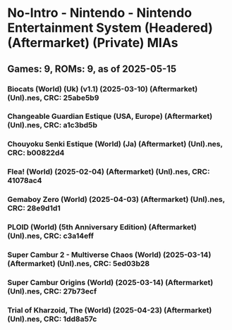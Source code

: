 # No-Intro - Nintendo - Nintendo Entertainment System (Headered) (Aftermarket) (Private) MIAs
## Games: 9, ROMs: 9, as of 2025-05-15

### Biocats (World) (Uk) (v1.1) (2025-03-10) (Aftermarket) (Unl).nes, CRC: 25abe5b9
### Changeable Guardian Estique (USA, Europe) (Aftermarket) (Unl).nes, CRC: a1c3bd5b
### Chouyoku Senki Estique (World) (Ja) (Aftermarket) (Unl).nes, CRC: b00822d4
### Flea! (World) (2025-02-04) (Aftermarket) (Unl).nes, CRC: 41078ac4
### Gemaboy Zero (World) (2025-04-03) (Aftermarket) (Unl).nes, CRC: 28e9d1d1
### PLOID (World) (5th Anniversary Edition) (Aftermarket) (Unl).nes, CRC: c3a14eff
### Super Cambur 2 - Multiverse Chaos (World) (2025-03-14) (Aftermarket) (Unl).nes, CRC: 5ed03b28
### Super Cambur Origins (World) (2025-03-14) (Aftermarket) (Unl).nes, CRC: 27b73ecf
### Trial of Kharzoid, The (World) (2025-04-23) (Aftermarket) (Unl).nes, CRC: 1dd8a57c
